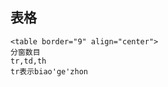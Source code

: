 ## 表格
```
<table border="9" align="center">
分窗数目
tr,td,th
tr表示biao'ge'zhon
```
<!--stackedit_data:
eyJoaXN0b3J5IjpbOTcwMDAyOTg0LDE0MzM3MDYzMTddfQ==
-->